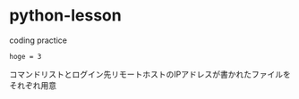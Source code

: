 python-lesson
=============

coding practice

```
hoge = 3
```

コマンドリストとログイン先リモートホストのIPアドレスが書かれたファイルをそれぞれ用意
